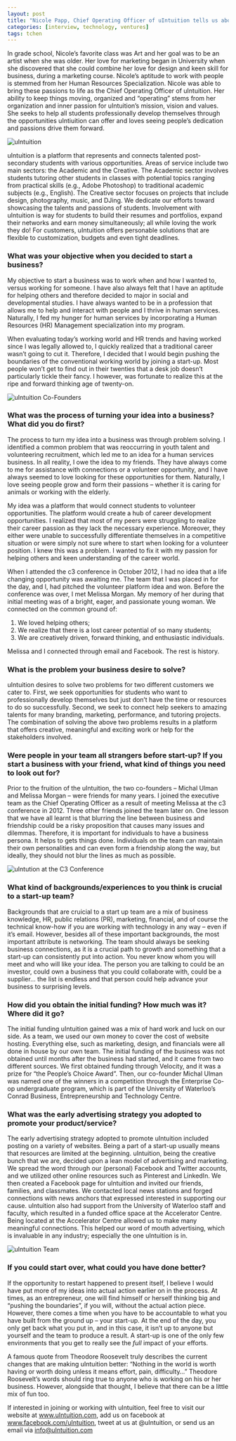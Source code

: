 ```yaml
---
layout: post
title: "Nicole Papp, Chief Operating Officer of uIntuition tells us about their student talents hiring platform and the importance of the execution"
categories: [interview, technology, ventures]
tags: tchen
---
```


In grade school, Nicole’s favorite class was Art and her goal was to be an artist when she was older. Her love for marketing began in University when she discovered that she could combine her love for design and keen skill for business, during a marketing course. Nicole’s aptitude to work with people is stemmed from her Human Resources Specialization. Nicole was able to bring these passions to life as the Chief Operating Officer of uIntuition. Her ability to keep things moving, organized and “operating” stems from her organization and inner passion for uIntuition’s mission, vision and values. She seeks to help all students professionally develop themselves through the opportunities uIntiuition can offer and loves seeing people’s dedication and passions drive them forward.

![uIntuition](http://c3inspire.com/wp-content/uploads/2013/10/1381839_661434563889732_177523557_n-150x150.png)

uIntuition is a platform that represents and connects talented post-secondary students with various opportunities. Areas of service include two main sectors: the Academic and the Creative. The Academic sector involves students tutoring other students in classes with potential topics ranging from practical skills (e.g., Adobe Photoshop) to traditional academic subjects (e.g., English). The Creative sector focuses on projects that include design, photography, music, and DJing. We dedicate our efforts toward showcasing the talents and passions of students. Involvement with uIntuition is way for students to build their resumes and portfolios, expand their networks and earn money simultaneously; all while loving the work they do! For customers, uIntuition offers personable solutions that are flexible to customization, budgets and even tight deadlines.

### What was your objective when you decided to start a business?
My objective to start a business was to work when and how I wanted to, versus working for someone. I have also always felt that I have an aptitude for helping others and therefore decided to major in social and developmental studies. I have always wanted to be in a profession that allows me to help and interact with people and I thrive in human services. Naturally, I fed my hunger for human services by incorporating a Human Resources (HR) Management specialization into my program.

When evaluating today’s working world and HR trends and having worked since I was legally allowed to, I quickly realized that a traditional career wasn’t going to cut it. Therefore, I decided that I would begin pushing the boundaries of the conventional working world by joining a start-up. Most people won’t get to find out in their twenties that a desk job doesn’t particularly tickle their fancy. I however, was fortunate to realize this at the ripe and forward thinking age of twenty-on.

![uIntuition Co-Founders](http://c3inspire.com/wp-content/uploads/2013/10/1380500_10153270244450062_11352564_n-219x300.jpg)

### What was the process of turning your idea into a business? What did you do first?
The process to turn my idea into a business was through problem solving. I identified a common problem that was reoccurring in youth talent and volunteering recruitment, which led me to an idea for a human services business. In all reality, I owe the idea to my friends. They have always come to me for assistance with connections or a volunteer opportunity, and I have always seemed to love looking for these opportunities for them. Naturally, I love seeing people grow and form their passions – whether it is caring for animals or working with the elderly.

My idea was a platform that would connect students to volunteer opportunities. The platform would create a hub of career development opportunities. I realized that most of my peers were struggling to realize their career passion as they lack the necessary experience. Moreover, they either were unable to successfully differentiate themselves in a competitive situation or were simply not sure where to start when looking for a volunteer position.  I knew this was a problem. I wanted to fix it with my passion for helping others and keen understanding of the career world.

When I attended the c3 conference in October 2012, I had no idea that a life changing opportunity was awaiting me. The team that I was placed in for the day, and I, had pitched the volunteer platform idea and won. Before the conference was over, I met Melissa Morgan. My memory of her during that initial meeting was of a bright, eager, and passionate young woman. We connected on the common ground of:

1. We loved helping others;
2. We realize that there is a lost career potential of so many students;
3. We are creatively driven, forward thinking, and enthusiastic individuals.

Melissa and I connected through email and Facebook. The rest is history.

### What is the problem your business desire to solve?
uIntuition desires to solve two problems for two different customers we cater to. First, we seek opportunities for students who want to professionally develop themselves but just don’t have the time or resources to do so successfully. Second, we seek to connect help seekers to amazing talents for many branding, marketing, performance, and tutoring projects. The combination of solving the above two problems results in a platform that offers creative, meaningful and exciting work or help for the stakeholders involved.

### Were people in your team all strangers before start-up? If you start a business with your friend, what kind of things you need to look out for?
Prior to the fruition of the uIntuition, the two co-founders – Michal Ulman and Melissa Morgan – were friends for many years. I joined the executive team as the Chief Operating Officer as a result of meeting Melissa at the c3 conference in 2012. Three other friends joined the team later on. One lesson that we have all learnt is that blurring the line between business and friendship could be a risky proposition that causes many issues and dilemmas. Therefore, it is important for individuals to have a business persona. It helps to gets things done. Individuals on the team can maintain their own personalities and can even form a friendship along the way, but ideally, they should not blur the lines as much as possible.

![uIntution at the C3 Conference](http://c3inspire.com/wp-content/uploads/2013/10/1375748_659899207376601_324326496_n-300x199.jpg)

### What kind of backgrounds/experiences to you think is crucial to a start-up team?
Backgrounds that are cruicial to  a start up team are a mix of business knowledge, HR, public relations (PR), marketing, financial, and of course the technical know-how if you are working with technology in any way – even if it’s email. However, besides all of these important backgrounds, the most important attribute is networking. The team should always be seeking business connections, as it is a crucial path to growth and something that a start-up can consistently put into action. You never know whom you will meet and who will like your idea. The person you are talking to could be an investor, could own a business that you could collaborate with, could be a supplier… the list is endless and that person could help advance your business to surprising levels.

### How did you obtain the initial funding? How much was it? Where did it go?
The initial funding uIntuition gained was a mix of hard work and luck on our side. As a team, we used our own money to cover the cost of website hosting. Everything else, such as marketing, design, and financials were all done in house by our own team. The initial funding of the business was not obtained until months after the business had started, and it came from two different sources. We first obtained funding through Velocity, and it was a prize for “the People’s Choice Award”. Then, our co-founder Michal Ulman was named one of the winners in a competition through the Enterprise Co-op undergraduate program, which is part of the University of Waterloo’s Conrad Business, Entrepreneurship and Technology Centre.

### What was the early advertising strategy you adopted to promote your product/service?
The early advertising strategy adopted to promote uIntuition included posting on a variety of websites. Being a part of a start-up usually means that resources are limited at the beginning. uIntuition, being the creative bunch that we are, decided upon a lean model of advertising and marketing. We spread the word through our (personal) Facebook and Twitter accounts, and we utilized other online resources such as Pinterest and LinkedIn. We then created a Facebook page for uIntuition and invited our friends, families, and classmates. We contacted local news stations and forged connections with news anchors that expressed interested in supporting our cause. uIntuition also had support from the University of Waterloo staff and faculty, which resulted in a funded office space at the Accelerator Centre. Being located at the Accelerator Centre allowed us to make many meaningful connections. This helped our word of mouth advertising, which is invaluable in any industry; especially the one uIntuition is in.

![uIntuition Team](http://c3inspire.com/wp-content/uploads/2013/10/1393586_10153301667835062_1493634027_n1-300x200.jpg)

### If you could start over, what could you have done better?
If the opportunity to restart happened to present itself, I believe I would have put more of my ideas into actual action earlier on in the process. At times, as an entrepreneur, one will find himself or herself thinking big and “pushing the boundaries”, if you will, without the actual action piece. However, there comes a time when you have to be accountable to what you have built from the ground up – your start-up. At the end of the day, you only get back what you put in, and in this case, it isn’t up to anyone but yourself and the team to produce a result. A start-up is one of the only few environments that you get to really see the *full* impact of your efforts.

A famous quote from Theodore Roosevelt truly describes the current changes that are making uIntuition better: “Nothing in the world is worth having or worth doing unless it means effort, pain, difficulty…” Theodore Roosevelt’s words should ring true to anyone who is working on his or her business. However, alongside that thought, I believe that there can be a little mix of fun too.

If interested in joining or working with uIntuition, feel free to visit our website at www.uIntuition.com, add us on facebook at www.facebook.com/uIntuition, tweet at us at @uIntuition, or send us an email via info@uIntuition.com
